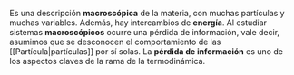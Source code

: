 
Es una descripción **macroscópica** de la materia, con muchas partículas y muchas variables. Además, hay intercambios de **energía**. Al estudiar sistemas **macroscópicos** ocurre una pérdida de información, vale decir, asumimos que se desconocen el comportamiento de las [[Partícula|partículas]] por sí solas. La **pérdida de información** es uno de los aspectos claves de la rama de la termodinámica.  